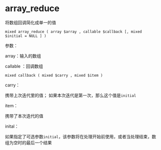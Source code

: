 # array\_reduce

将数组回调简化成单一的值

```
mixed array_reduce ( array $array , callable $callback [, mixed $initial = NULL ] )
```

参数：

array：输入的数组

callable ：回调数组

```
mixed callback ( mixed $carry , mixed $item )
```

carry：

携带上次迭代里的值； 如果本次迭代是第一次，那么这个值是`initial`

item：

携带了本次迭代的值

inital：

如果指定了可选参数`initial`，该参数将在处理开始前使用，或者当处理结束，数组为空时的最后一个结果



